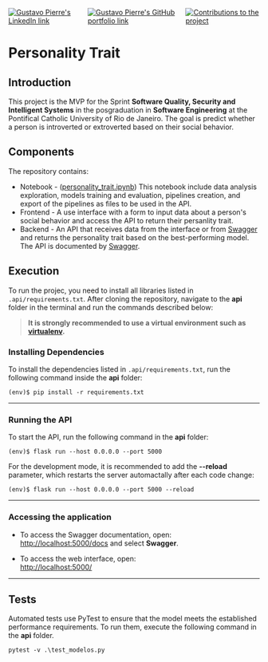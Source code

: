 <p align="left"  style="display: flex;">
    <a href="https://www.linkedin.com/in/gustavo_pierre">
        <img src="https://img.shields.io/badge/LinkedIn-gustavo--pierre-blue" alt="Gustavo Pierre's LinkedIn link">
    </a>
    <a href="https://github.com/gustavopierre/portfolio">
        <img src="https://img.shields.io/badge/portfolio-github-orange" alt="Gustavo Pierre's GitHub portfolio link">
    </a>
    <a href="https://github.com/gustavopierre/personality_trait/issues">
        <img src="https://img.shields.io/badge/contributions-welcome-brightgreen.svg?style=flat" alt="Contributions to the project">
    </a>
</p>

# Personality Trait
## Introduction
This project is the MVP for the Sprint **Software Quality, Security and Intelligent Systems** in the posgraduation in **Software Engineering** at the Pontifical Catholic University of Rio de Janeiro. The goal is predict whether a person is introverted or extroverted based on their social behavior.<br>

## Components
The repository contains:
- Notebook - ([personality_trait.ipynb](https://github.com/gustavopierre/personality_trait/blob/main/api/machinelearning/notebook/personality_trait.ipynb)) This notebook include data analysis exploration, models training and evaluation, pipelines creation, and export of the pipelines as files to be used in the API.
- Frontend - A use interface with a form to input data about a person's social behavior and access the API to return their persanlity trait.
- Backend - An API that receives data from the interface or from [Swagger](https://swagger.io/) and returns the personality trait based on the best-performing model. The API is documented by [Swagger](https://swagger.io/). 

## Execution
To run the projec, you need to install all libraries listed in `.api/requirements.txt`. 
After cloning the repository, navigate to the **api** folder in the terminal and run the commands described below:
> **It is strongly recommended to use a virtual environment such as [virtualenv](https://virtualenv.pypa.io/en/latest/installation.html).**

### Installing Dependencies
To install the dependencies listed in `.api/requirements.txt`, run the following command inside the **api** folder: 
```
(env)$ pip install -r requirements.txt
```
---
### Running the API
To start the API, run the following command in the **api** folder:
```
(env)$ flask run --host 0.0.0.0 --port 5000
```
For the development mode, it is recommended to add the **--reload** parameter, which restarts the server automactally after each code change:

```
(env)$ flask run --host 0.0.0.0 --port 5000 --reload
```
---
### Accessing the application

- To access the Swagger documentation, open:<br>
[http://localhost:5000/docs](http://localhost:5000/docs) and select **Swagger**.

- To access the web interface, open:<br>
[http://localhost:5000/](http://localhost:5000/)
---
## Tests
Automated tests use PyTest to ensure that the model meets the established performance requirements. To run them, execute the following command in the **api** folder.
```
pytest -v .\test_modelos.py
```
